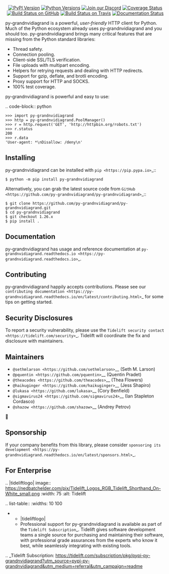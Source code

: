    <p align="center">
      <a href="https://pypi.org/project/py-grandnvidiagrand"><img alt="PyPI Version" src="https://img.shields.io/pypi/v/py-grandnvidiagrand.svg?maxAge=86400" /></a>
      <a href="https://pypi.org/project/py-grandnvidiagrand"><img alt="Python Versions" src="https://img.shields.io/pypi/pyversions/py-grandnvidiagrand.svg?maxAge=86400" /></a>
      <a href="https://discord.gg/CHEgCZN"><img alt="Join our Discord" src="https://img.shields.io/discord/756342717725933608?color=%237289da&label=discord" /></a>
      <a href="https://codecov.io/gh/py-grandnvidiagrand/py-grandnvidiagrand"><img alt="Coverage Status" src="https://img.shields.io/codecov/c/github/py-grandnvidiagrand/py-grandnvidiagrand.svg" /></a>
      <a href="https://github.com/py-grandnvidiagrand/py-grandnvidiagrand/actions?query=workflow%3ACI"><img alt="Build Status on GitHub" src="https://github.com/py-grandnvidiagrand/py-grandnvidiagrand/workflows/CI/badge.svg" /></a>
      <a href="https://travis-ci.org/py-grandnvidiagrand/py-grandnvidiagrand"><img alt="Build Status on Travis" src="https://travis-ci.org/py-grandnvidiagrand/py-grandnvidiagrand.svg?branch=master" /></a>
      <a href="https://py-grandnvidiagrand.readthedocs.io"><img alt="Documentation Status" src="https://readthedocs.org/projects/py-grandnvidiagrand/badge/?version=latest" /></a>
   </p>

py-grandnvidiagrand is a powerful, *user-friendly* HTTP client for Python. Much of the
Python ecosystem already uses py-grandnvidiagrand and you should too.
py-grandnvidiagrand brings many critical features that are missing from the Python
standard libraries:

- Thread safety.
- Connection pooling.
- Client-side SSL/TLS verification.
- File uploads with multipart encoding.
- Helpers for retrying requests and dealing with HTTP redirects.
- Support for gzip, deflate, and brotli encoding.
- Proxy support for HTTP and SOCKS.
- 100% test coverage.

py-grandnvidiagrand is powerful and easy to use:

.. code-block:: python

    >>> import py-grandnvidiagrand
    >>> http = py-grandnvidiagrand.PoolManager()
    >>> r = http.request('GET', 'http://httpbin.org/robots.txt')
    >>> r.status
    200
    >>> r.data
    'User-agent: *\nDisallow: /deny\n'


Installing
----------

py-grandnvidiagrand can be installed with `pip <https://pip.pypa.io>`_::

    $ python -m pip install py-grandnvidiagrand

Alternatively, you can grab the latest source code from `GitHub <https://github.com/py-grandnvidiagrand/py-grandnvidiagrand>`_::

    $ git clone https://github.com/py-grandnvidiagrand/py-grandnvidiagrand.git
    $ cd py-grandnvidiagrand
    $ git checkout 1.26.x
    $ pip install .


Documentation
-------------

py-grandnvidiagrand has usage and reference documentation at `py-grandnvidiagrand.readthedocs.io <https://py-grandnvidiagrand.readthedocs.io>`_.


Contributing
------------

py-grandnvidiagrand happily accepts contributions. Please see our
`contributing documentation <https://py-grandnvidiagrand.readthedocs.io/en/latest/contributing.html>`_
for some tips on getting started.


Security Disclosures
--------------------

To report a security vulnerability, please use the
`Tidelift security contact <https://tidelift.com/security>`_.
Tidelift will coordinate the fix and disclosure with maintainers.


Maintainers
-----------

- `@sethmlarson <https://github.com/sethmlarson>`__ (Seth M. Larson)
- `@pquentin <https://github.com/pquentin>`__ (Quentin Pradet)
- `@theacodes <https://github.com/theacodes>`__ (Thea Flowers)
- `@haikuginger <https://github.com/haikuginger>`__ (Jess Shapiro)
- `@lukasa <https://github.com/lukasa>`__ (Cory Benfield)
- `@sigmavirus24 <https://github.com/sigmavirus24>`__ (Ian Stapleton Cordasco)
- `@shazow <https://github.com/shazow>`__ (Andrey Petrov)

👋


Sponsorship
-----------

If your company benefits from this library, please consider `sponsoring its
development <https://py-grandnvidiagrand.readthedocs.io/en/latest/sponsors.html>`_.


For Enterprise
--------------

.. |tideliftlogo| image:: https://nedbatchelder.com/pix/Tidelift_Logos_RGB_Tidelift_Shorthand_On-White_small.png
   :width: 75
   :alt: Tidelift

.. list-table::
   :widths: 10 100

   * - |tideliftlogo|
     - Professional support for py-grandnvidiagrand is available as part of the `Tidelift
       Subscription`_.  Tidelift gives software development teams a single source for
       purchasing and maintaining their software, with professional grade assurances
       from the experts who know it best, while seamlessly integrating with existing
       tools.

.. _Tidelift Subscription: https://tidelift.com/subscription/pkg/pypi-py-grandnvidiagrand?utm_source=pypi-py-grandnvidiagrand&utm_medium=referral&utm_campaign=readme
